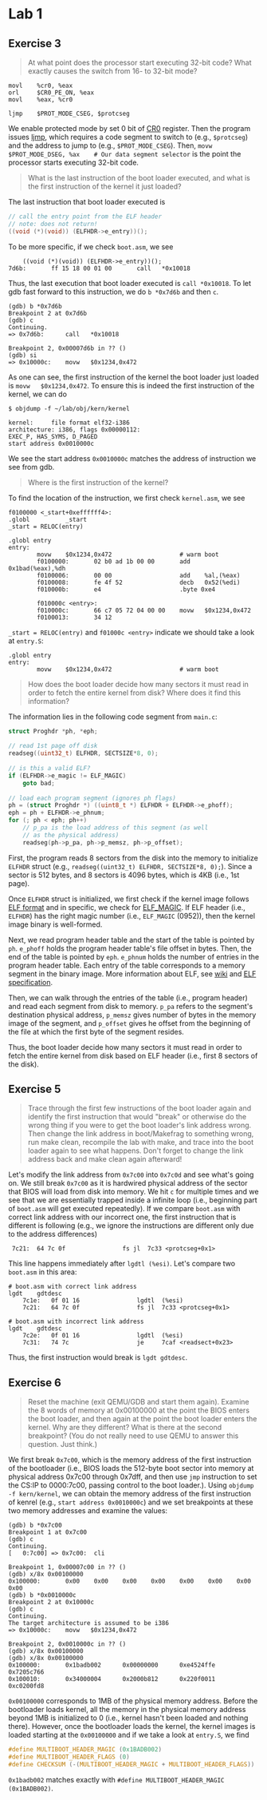 # Lab 1

## Exercise 3

> At what point does the processor start executing 32-bit code? What exactly causes the switch from 16- to 32-bit mode?

``` assembly
movl    %cr0, %eax
orl     $CR0_PE_ON, %eax
movl    %eax, %cr0

ljmp    $PROT_MODE_CSEG, $protcseg
```

We enable protected mode by set 0 bit of [CR0](https://wiki.osdev.org/CPU_Registers_x86#CR0) register. Then the program
issues [ljmp](https://stackoverflow.com/questions/5211541/bootloader-switching-processor-to-protected-mode), which requires
a code segment to switch to (e.g., `$protcseg`) and the address to jump to (e.g., `$PROT_MODE_CSEG`). Then, 
`movw    $PROT_MODE_DSEG, %ax    # Our data segment selector` is the point the processor starts executing 32-bit code.

> What is the last instruction of the boot loader executed, and what is the first instruction of the kernel it just loaded?

The last instruction that boot loader executed is

``` c
// call the entry point from the ELF header
// note: does not return!
((void (*)(void)) (ELFHDR->e_entry))();
```

To be more specific, if we check `boot.asm`, we see

``` assembly
    ((void (*)(void)) (ELFHDR->e_entry))();
7d6b:       ff 15 18 00 01 00       call   *0x10018
```

Thus, the last execution that boot loader executed is `call *0x10018`. To let gdb fast forward to this instruction, we do
`b *0x7d6b` and then `c`.

``` gdb
(gdb) b *0x7d6b
Breakpoint 2 at 0x7d6b
(gdb) c
Continuing.
=> 0x7d6b:      call   *0x10018

Breakpoint 2, 0x00007d6b in ?? ()
(gdb) si
=> 0x10000c:    movw   $0x1234,0x472
```

As one can see, the first instruction of the kernel the boot loader just loaded is `movw   $0x1234,0x472`. To ensure this is indeed the first instruction of 
the kernel, we can do 

``` shell
$ objdump -f ~/lab/obj/kern/kernel

kernel:     file format elf32-i386
architecture: i386, flags 0x00000112:
EXEC_P, HAS_SYMS, D_PAGED
start address 0x0010000c
```

We see the start address `0x0010000c` matches the address of instruction we see from gdb.

> Where is the first instruction of the kernel?

To find the location of the instruction, we first check `kernel.asm`, we see

``` assembly
f0100000 <_start+0xeffffff4>:
.globl          _start
_start = RELOC(entry)

.globl entry
entry:
        movw    $0x1234,0x472                   # warm boot
        f0100000:       02 b0 ad 1b 00 00       add    0x1bad(%eax),%dh
        f0100006:       00 00                   add    %al,(%eax)
        f0100008:       fe 4f 52                decb   0x52(%edi)
        f010000b:       e4                      .byte 0xe4
        
        f010000c <entry>:
        f010000c:       66 c7 05 72 04 00 00    movw   $0x1234,0x472
        f0100013:       34 12
```

`_start = RELOC(entry)` and `f01000c <entry>` indicate we should take a look at `entry.S`:

``` assembly
.globl entry
entry:
        movw    $0x1234,0x472                   # warm boot
```

> How does the boot loader decide how many sectors it must read in order to fetch the entire kernel from disk? Where does it find this information?

The information lies in the following code segment from `main.c`:

``` c
struct Proghdr *ph, *eph;
        
// read 1st page off disk
readseg((uint32_t) ELFHDR, SECTSIZE*8, 0);
                        
// is this a valid ELF?
if (ELFHDR->e_magic != ELF_MAGIC)
    goto bad;
                                                        
// load each program segment (ignores ph flags)
ph = (struct Proghdr *) ((uint8_t *) ELFHDR + ELFHDR->e_phoff);
eph = ph + ELFHDR->e_phnum;
for (; ph < eph; ph++)
    // p_pa is the load address of this segment (as well
    // as the physical address)
    readseg(ph->p_pa, ph->p_memsz, ph->p_offset);
```

First, the program reads 8 sectors from the disk into the memory to initialize `ELFHDR` struct 
(e.g., `readseg((uint32_t) ELFHDR, SECTSIZE*8, 0);`). Since a sector is 512 bytes, and 8 sectors
is 4096 bytes, which is 4KB (i.e., 1st page). 

Once `ELFHDR` struct is initialized, we first check 
if the kernel image follows [ELF format](https://pdos.csail.mit.edu/6.828/2018/readings/elf.pdf)
and in specific, we check for [ELF_MAGIC](https://ocw.mit.edu/courses/electrical-engineering-and-computer-science/6-828-operating-system-engineering-fall-2012/lecture-notes-and-readings/MIT6_828F12_xv6-book-rev7.pdf). If ELF header (i.e., `ELFHDR`) has the right magic number (i.e., `ELF_MAGIC` (0952)), then
the kernel image binary is well-formed.

Next, we read program header table and the start of the table is pointed by `ph`. `e_phoff` holds the program header table's file offset in bytes.
Then, the end of the table is pointed by `eph`. `e_phnum` holds the number of entries in the program header table. Each entry of the table corresponds
to a memory segment in the binary image. More information about ELF, see [wiki](https://en.wikipedia.org/wiki/Executable_and_Linkable_Format) and
[ELF specification](https://pdos.csail.mit.edu/6.828/2018/readings/elf.pdf).

Then, we can walk through the entries of the table (i.e., program header) and read each segment from disk to memory. `p_pa` refers to the segment's destination physical address,
`p_memsz` gives number of bytes in the memory image of the segment, and `p_offset` gives he offset from the beginning of the file at which the first byte 
of the segment resides.

Thus, the boot loader decide how many sectors it must read in order to fetch the entire kernel from disk based on ELF header (i.e., first 8 sectors of the disk).

## Exercise 5

> Trace through the first few instructions of the boot loader again and identify the first instruction that would "break" or otherwise do the wrong thing if you were to get the boot loader's link address wrong. Then change the link address in boot/Makefrag to something wrong, run make clean, recompile the lab with make, and trace into the boot loader again to see what happens. Don't forget to change the link address back and make clean again afterward! 

Let's modify the link address from `0x7c00` into `0x7c0d` and see what's going on. We still break `0x7c00` as it is hardwired physical address of the sector that BIOS will load from disk into memory. 
We hit `c` for multiple times and we see that we are essentially trapped inside a infinite loop (i.e., beginning part of `boot.asm` will get executed repeatedly). If we compare `boot.asm` with correct link address with our incorrect one, the first instruction that is different is following (e.g., we ignore the instructions are different only due to the address differences)

``` assembly
 7c21:	64 7c 0f             	fs jl  7c33 <protcseg+0x1>
```

This line happens immediately after `lgdtl (%esi)`. Let's compare two `boot.asm` in this area:

``` assembly
# boot.asm with correct link address
lgdt    gdtdesc
    7c1e:	0f 01 16             	lgdtl  (%esi)
    7c21:	64 7c 0f             	fs jl  7c33 <protcseg+0x1>
```

``` assembly
# boot.asm with incorrect link address
lgdt    gdtdesc
    7c2e:	0f 01 16             	lgdtl  (%esi)
    7c31:	74 7c                	je     7caf <readsect+0x23>
```

Thus, the first instruction would break is `lgdt gdtdesc`.


## Exercise 6

> Reset the machine (exit QEMU/GDB and start them again). Examine the 8 words of memory at 0x00100000 at the point the BIOS enters the boot loader, and then again at the point the boot loader enters the kernel. Why are they different? What is there at the second breakpoint? (You do not really need to use QEMU to answer this question. Just think.) 

We first break `0x7c00`, which is the memory address of the first instruction of the bootloader (i.e., BIOS loads the 512-byte boot sector into memory at physical address 0x7c00 through 0x7dff,
and then use `jmp` instruction to set the CS:IP to 0000:7c00, passing control to the boot loader.). Using `objdump -f kern/kernel`, we can obtain the memory address of the first instruction of kenrel
(e.g., `start address 0x0010000c`) and we set breakpoints at these two memory addresses and examine the values:

``` assembly
(gdb) b *0x7c00
Breakpoint 1 at 0x7c00
(gdb) c
Continuing.
[   0:7c00] => 0x7c00:  cli

Breakpoint 1, 0x00007c00 in ?? ()
(gdb) x/8x 0x00100000
0x100000:       0x00    0x00    0x00    0x00    0x00    0x00    0x00    0x00
(gdb) b *0x0010000c
Breakpoint 2 at 0x10000c
(gdb) c
Continuing.
The target architecture is assumed to be i386
=> 0x10000c:    movw   $0x1234,0x472

Breakpoint 2, 0x0010000c in ?? ()
(gdb) x/8x 0x00100000
(gdb) x/8x 0x00100000
0x100000:       0x1badb002      0x00000000      0xe4524ffe      0x7205c766
0x100010:       0x34000004      0x2000b812      0x220f0011      0xc0200fd8
```

`0x00100000` corresponds to 1MB of the physical memory address. Before the bootloader loads kernel, all the memory in the physical memory address beyond 1MB is initialized to 0 (i.e., kernel hasn't been loaded and nothing there). However, once the bootloader loads the kernel, the kernel images is loaded starting at the `0x00100000` and if we take a look at `entry.S`, we find

``` c
#define MULTIBOOT_HEADER_MAGIC (0x1BADB002)
#define MULTIBOOT_HEADER_FLAGS (0)
#define CHECKSUM (-(MULTIBOOT_HEADER_MAGIC + MULTIBOOT_HEADER_FLAGS))
```

`0x1badb002` matches exactly with `#define MULTIBOOT_HEADER_MAGIC (0x1BADB002)`.

